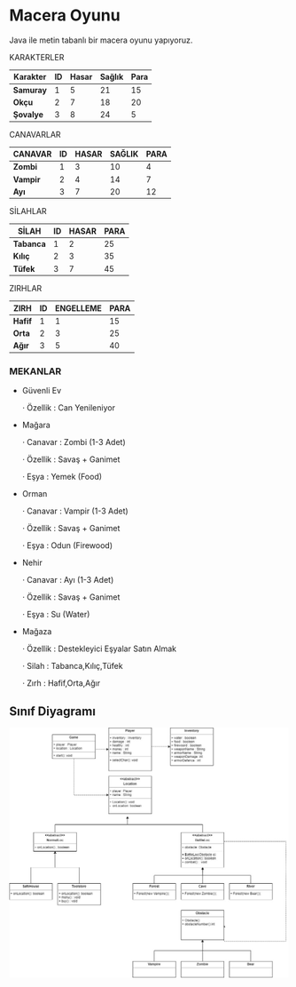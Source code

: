 # Macera Oyunu

Java ile metin tabanlı bir macera oyunu yapıyoruz.

KARAKTERLER

| **Karakter** | **ID** | **Hasar** | **Sağlık** | **Para** |
| ------------ | ------ | --------- | ---------- | -------- |
| **Samuray**  | 1      | 5         | 21         | 15       |
| **Okçu**     | 2      | 7         | 18         | 20       |
| **Şovalye**  | 3      | 8         | 24         | 5        |

CANAVARLAR

| **CANAVAR** | **ID** | **HASAR** | **SAĞLIK** | **PARA** |
| ----------- | ------ | --------- | ---------- | -------- |
| **Zombi**   | 1      | 3         | 10         | 4        |
| **Vampir**  | 2      | 4         | 14         | 7        |
| **Ayı**     | 3      | 7         | 20         | 12       |

SİLAHLAR

| **SİLAH**   | **ID** | **HASAR** | **PARA** |
| ----------- | ------ | --------- | -------- |
| **Tabanca** | 1      | 2         | 25       |
| **Kılıç**   | 2      | 3         | 35       |
| **Tüfek**   | 3      | 7         | 45       |

ZIRHLAR

| **ZIRH**  | **ID** | **ENGELLEME** | **PARA** |
| --------- | ------ | ------------- | -------- |
| **Hafif** | 1      | 1             | 15       |
| **Orta**  | 2      | 3             | 25       |
| **Ağır**  | 3      | 5             | 40       |

### MEKANLAR

- Güvenli Ev

  · Özellik : Can Yenileniyor

- Mağara

  · Canavar : Zombi (1-3 Adet)

  · Özellik : Savaş + Ganimet

  · Eşya : Yemek (Food)

- Orman

  · Canavar : Vampir (1-3 Adet)

  · Özellik : Savaş + Ganimet

  · Eşya : Odun (Firewood)

- Nehir

  · Canavar : Ayı (1-3 Adet)

  · Özellik : Savaş + Ganimet

  · Eşya : Su (Water)

- Mağaza

  · Özellik : Destekleyici Eşyalar Satın Almak

  · Silah : Tabanca,Kılıç,Tüfek

  · Zırh : Hafif,Orta,Ağır

 ## Sınıf Diyagramı

![Sınıf Diyagramı](https://raw.githubusercontent.com/Kodluyoruz/taskforce/main/java102/advgame-2/figures/class-diagram.jpg)
